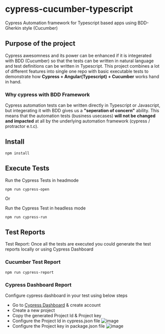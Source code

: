 # cypress-cucumber-typescript
Cypress Automation framework for Typescript based apps using BDD-Gherkin style (Cucumber) 

## Purpose of the project
Cypress awesomness and its power can be enhanced if it is integerated with BDD (Cucumber) so that the tests can be written in natural language and test definitions can be written in Typescript. This project combines a lot of different features into single one repo with basic executable tests to demonstrate how **Cypress + Angular(Typescript) + Cucumber** works hand in hand.

### Why cypress with BDD Framework
Cypress automation tests can be written directly in Typescript or Javascript, but integerating it with BDD gives us a **"seperation of concern"** ability. This means that the automation tests (business usecases) **will not be changed and impacted** at all by the underlying automation framework (cypress / protractor e.t.c).

## Install
```
npm install
```
## Execute Tests
Run the Cypress Tests in headmode
```
npm run cypress-open
```
Or

Run the Cypress Test in headless mode
```
npm run cypress-run
```
## Test Reports
Test Report: Once all the tests are executed you could generate the test reports locally or using Cypress Dashboard
### Cucumber Test Report
```
npm run cypress-report
```
### Cypress Dashboard Report
Configure cypress dashboard in your test using below steps
- Go to [Cypress Dashboard](https://dashboard.cypress.io/login) & create account 
- Create a new project
- Copy the generated Project Id & Project key
- Configure the Project Id in cypress.json file
![image](https://user-images.githubusercontent.com/41230361/160297121-c27b0175-9983-4737-a46e-b5b3701961f7.png)
- Configure the Project key in package.json file
![image](https://user-images.githubusercontent.com/41230361/160297198-26444363-2721-44a6-8438-a421281c5d50.png)
